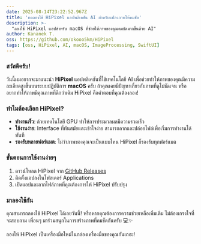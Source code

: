 ```yaml
---
date: 2025-08-14T23:22:52.967Z
title: 'ทดลองใช้ HiPixel แอปพลิเคชัน AI สำหรับแปลงภาพให้คมชัด'
description: >-
  "ลองใช้ HiPixel แอปสำหรับ macOS ที่ช่วยให้ภาพของคุณคมชัดมากขึ้นด้วย AI"
author: Kananek T.
oss: https://github.com/okooo5km/HiPixel
tags: [oss, HiPixel, AI, macOS, ImageProcessing, SwiftUI]
---
```


### สวัสดีครับ!

วันนี้ผมอยากจะมาแนะนำ **HiPixel** แอปพลิเคชันที่ใช้เทคโนโลยี AI เพื่อช่วยทำให้ภาพของคุณมีความละเอียดสูงขึ้นบนระบบปฏิบัติการ **macOS** ครับ ถ้าคุณเคยมีปัญหาเกี่ยวกับภาพที่ดูไม่ชัดเจน หรืออยากทำให้ภาพมีคุณภาพที่ดีกว่าเดิม HiPixel คือคำตอบที่คุณต้องลอง!

### ทำไมต้องเลือก HiPixel?

- **ทำงานเร็ว**: ด้วยเทคโนโลยี GPU ทำให้การประมวลผลมีความรวดเร็ว
- **ใช้งานง่าย**: Interface ที่ทันสมัยและเข้าใจง่าย สามารถลากและปล่อยไฟล์เพื่อเริ่มการทำงานได้ทันที
- **รองรับหลายฟอร์แมต**: ไม่ว่าภาพของคุณจะเป็นแบบไหน HiPixel ก็รองรับทุกฟอร์แมต

### ขั้นตอนการใช้งานง่ายๆ

1. ดาวน์โหลด HiPixel จาก [GitHub Releases](https://github.com/okooo5km/HiPixel/releases)
2. ติดตั้งแอปลงในโฟลเดอร์ Applications
3. เปิดแอปและลากไฟล์ภาพที่คุณต้องการให้ HiPixel ปรับปรุง

### มาลองใช้กัน

คุณสามารถลองใช้ HiPixel ได้เลยวันนี้! หรือหากคุณต้องการความช่วยเหลือเพิ่มเติม ไม่ต้องเกรงใจที่จะสอบถาม เพื่อนๆ มาร่วมสนุกในการสร้างภาพที่คมชัดกันครับ 💻✨

ลองให้ HiPixel เป็นเครื่องมือใหม่ในกล่องเครื่องมือของคุณกันเถอะ!
